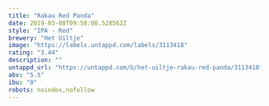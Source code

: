 ```yaml
---
title: "Rakau Red Panda"
date: 2019-03-08T09:58:08.528562Z
style: "IPA - Red"
brewery: "Het Uiltje"
image: "https://labels.untappd.com/labels/3113418"
rating: "3.44"
description: ""
untappd_url: "https://untappd.com/b/het-uiltje-rakau-red-panda/3113418"
abv: "5.5"
ibu: "0"
robots: noindex,nofollow
---
```

